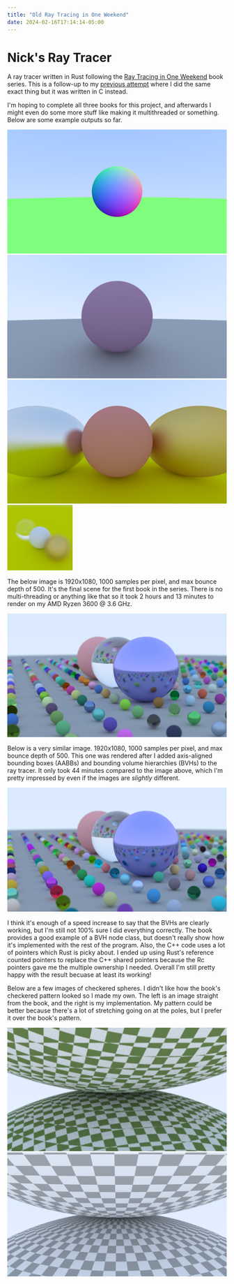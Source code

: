 ```yaml
---
title: "Old Ray Tracing in One Weekend"
date: 2024-02-16T17:14:14-05:00
---
```


# Nick's Ray Tracer

A ray tracer written in Rust following the [Ray Tracing in One Weekend](https://raytracing.github.io/) book series. This is a follow-up to my [previous attempt](https://github.com/nsdigirolamo/ray-tracing-in-one-weekend) where I did the same exact thing but it was written in C instead.

I'm hoping to complete all three books for this project, and afterwards I might even do some more stuff like making it multithreaded or something. Below are some example outputs so far.

![normals](images/normals.png)
![one](images/one.png)
![three](images/three.png)
![depth](images/depth.png)

The below image is 1920x1080, 1000 samples per pixel, and max bounce depth of 500. It's the final scene for the first book in the series. There is no multi-threading or anything like that so it took 2 hours and 13 minutes to render on my AMD Ryzen 3600 @ 3.6 GHz.

![first_final](images/first_final.png)

Below is a very similar image. 1920x1080, 1000 samples per pixel, and max bounce depth of 500. This one was rendered after I added axis-aligned bounding boxes (AABBs) and bounding volume hierarchies (BVHs) to the ray tracer. It only took 44 minutes compared to the image above, which I'm pretty impressed by even if the images are *slightly* different.

![second_final](images/second_final.png)

I think it's enough of a speed increase to say that the BVHs are clearly working, but I'm still not 100% sure I did everything correctly. The book provides a good example of a BVH node class, but doesn't really show how it's implemented with the rest of the program. Also, the C++ code uses a lot of pointers which Rust is picky about. I ended up using Rust's reference counted pointers to replace the C++ shared pointers because the Rc pointers gave me the multiple ownership I needed. Overall I'm still pretty happy with the result becuase at least its working!

Below are a few images of checkered spheres. I didn't like how the book's checkered pattern looked so I made my own. The left is an image straight from the book, and the right is my implementation. My pattern could be better because there's a lot of stretching going on at the poles, but I prefer it over the book's pattern.

![theirs](images/theirs.png)
![mine](images/mine.png)
